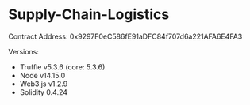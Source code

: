 # Supply-Chain-Logistics

Contract Address: 0x9297F0eC586fE91aDFC84f707d6a221AFA6E4FA3


Versions: 
- Truffle v5.3.6 (core: 5.3.6) 
- Node v14.15.0 
- Web3.js v1.2.9
- Solidity 0.4.24